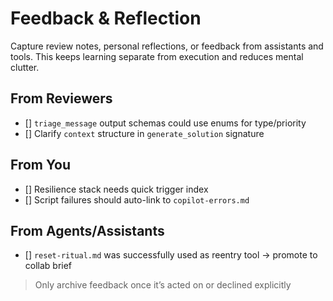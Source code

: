 # Feedback & Reflection

Capture review notes, personal reflections, or feedback from assistants and tools.
This keeps learning separate from execution and reduces mental clutter.

## From Reviewers
- [] `triage_message` output schemas could use enums for type/priority
- [] Clarify `context` structure in `generate_solution` signature

## From You
- [] Resilience stack needs quick trigger index
- [] Script failures should auto-link to `copilot-errors.md`

## From Agents/Assistants
- [] `reset-ritual.md` was successfully used as reentry tool → promote to collab brief

> Only archive feedback once it’s acted on or declined explicitly
